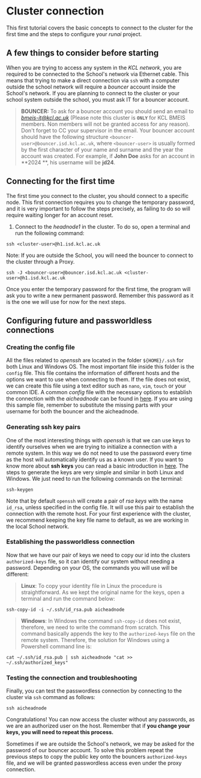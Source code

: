 # Cluster connection

This first tutorial covers the basic concepts to connect to the cluster for the first time and the steps to configure
your *runai* project.

## A few things to consider before starting

When you are trying to access any system in the *KCL network*, you are required to be connected to the School's network
via Ethernet cable. This means that trying to make a direct connection via `ssh` with a computer outside the school
network will require a *bouncer* account inside the School's network. If you are planning to connect to the cluster or
your school system outside the school, you must ask IT for a bouncer account.

> **BOUNCER:** To ask for a bouncer account you should send an email to [
*bmeis-it@kcl.ac.uk*](mailto:bmeis-it@kcl.ac.uk) (Please note this cluster is **`ONLY`** for KCL BMEIS members. Non
> members will not be granted
 access for any reason). Don't forget to
> CC your supervisor in the email. Your bouncer account should have the following
> structure `<bouncer-user>@bouncer.isd.kcl.ac.uk`, where `<bouncer-user>` is usually formed by the first character of
> your name and surname and the year the account was created. For example, if **John Doe** asks for an account in **2024
**,
> his username will be **jd24**.

## Connecting for the first time

The first time you connect to the cluster, you should connect to a specific node. This first connection requires you to
change the temporary password, and it is very important to follow the steps precisely, as failing to do so will require
waiting longer for an account reset.

1. Connect to the *headnode1* in the cluster. To do so, open a terminal and run the following command:

```shell
ssh <cluster-user>@h1.isd.kcl.ac.uk
```

Note: If you are outside the School, you will need the bouncer to connect to the cluster through a Proxy.

```shell
ssh -J <bouncer-user>@bouncer.isd.kcl.ac.uk <cluster-user>@h1.isd.kcl.ac.uk
```

Once you enter the temporary password for the first time, the program will ask you to write a new permanent password.
Remember this password as it is the one we will use for now for the next steps.

## Configuring future and passworldless connections

### Creating the config file

All the files related to *openssh* are located in the folder `${HOME}/.ssh` for both Linux and Windows OS. The most
important file inside this folder is the `config` file. This file contains the information of different hosts and the
options we want to use when connecting to them. If the file does not exist, we can create this file using a text editor
such as `nano`, `vim`, `touch` or your common IDE. A common *config* file with the necessary options to establish the
connection with the *aicheadnode* can be found in [here](config). If you are using this sample file, remember to
substitute the missing parts with your username for both the bouncer and the aicheadnode.

### Generating ssh key pairs

One of the most interesting things with *openssh* is that we can use keys to identify ourselves when we are trying to
initialize a connection with a remote system. In this way we do not need to use the password every time as the host will
automatically identify us as a known user. If you want to know more about **ssh keys** you can read a basic introduction
in [here](https://www.ssh.com/academy/ssh-keys). The steps to generate the keys are very simple and similar in both
Linux and Windows. We just need to run the following commands on the terminal:

```shell
ssh-keygen
```

Note that by default `openssh` will create a pair of *rsa keys* with the name `id_rsa`, unless specified in the config
file. It will use this pair to establish the connection with the remote host. For your first experience with the
cluster, we recommend keeping the key file name to default, as we are working in the local School network.

### Establishing the passworldless connection

Now that we have our pair of keys we need to copy our id into the clusters `authorized-keys` file, so it can identify
our system without needing a password. Depending on your OS, the commands you will use will be different:

> **Linux**: To copy your identity file in Linux the procedure is straightforward. As we kept the original name for the
> keys, open a terminal and run the command below:

```shell
ssh-copy-id -i ~/.ssh/id_rsa.pub aicheadnode
```

> **Windows**: In Windows the command `ssh-copy-id` does not exist, therefore, we need to write the command from scratch.
> This command basically appends the key to the `authorized-keys` file on the remote system. Therefore, the solution for
> Windows using a Powershell command line is:

```shell
cat ~/.ssh/id_rsa.pub | ssh aicheadnode "cat >> ~/.ssh/authorized_keys"
```

### Testing the connection and troubleshooting

Finally, you can test the passwordless connection by connecting to the cluster via `ssh` command as follows:

```shell
ssh aicheadnode
```

Congratulations! You can now access the cluster without any passwords, as we are an authorized user on the host.
Remember that if **you change your keys, you will need to repeat this process.**

Sometimes if we are outside the School's network, we may be asked for the password of our bouncer account. To solve this
problem repeat the previous steps to copy the public key onto the bouncers `authorized-keys` file, and we will be granted
passwordless access even under the proxy connection.
